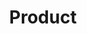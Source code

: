 ---
title: Product
position: 1
parameters:
  - name:
    content:
content_markdown: |-

  What’s a Process Flow?
  A process flow is a workflow for an Online Registration. Every lead comes into the system must be paired with a process flow. Process Flow is displayed in a diagram format where the user can drag and drop Process components. 

  Why is it required?
  A process flow is required to link the system to the online registration to follow the sequence of steps involved in the registration flow.

  What are the components?
  Forms Listing & Builder
  Rules Listing & Builder
  Process Listing & Designer

left_code_blocks:
  - code_block:
    title:
    language:
right_code_blocks:
  - code_block:
    title:
    language:
---